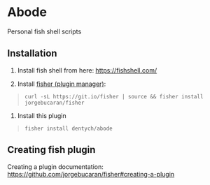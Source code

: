 # Abode

Personal fish shell scripts

## Installation

1. Install fish shell from here: https://fishshell.com/

1. Install [fisher (plugin manager)](https://github.com/jorgebucaran/fisher):  
> ```curl -sL https://git.io/fisher | source && fisher install jorgebucaran/fisher```
1. Install this plugin
> ```fisher install dentych/abode```

## Creating fish plugin
Creating a plugin documentation:
https://github.com/jorgebucaran/fisher#creating-a-plugin
